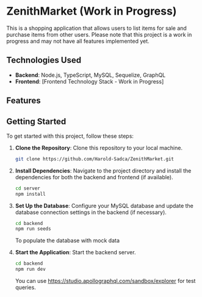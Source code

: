 # ZenithMarket (Work in Progress)

This is a shopping application that allows users to list items for sale and purchase items from other users. Please note that this project is a work in progress and may not have all features implemented yet.

## Technologies Used

- **Backend**: Node.js, TypeScript, MySQL, Sequelize, GraphQL
- **Frontend**: [Frontend Technology Stack - Work in Progress]

## Features

## Getting Started

To get started with this project, follow these steps:

1. **Clone the Repository**: Clone this repository to your local machine.

   ```bash
   git clone https://github.com/Harold-Sadca/ZenithMarket.git
   ```

2. **Install Dependencies**: Navigate to the project directory and install the dependencies for both the backend and frontend (if available).

   ```bash
   cd server
   npm install
   ```

3. **Set Up the Database**: Configure your MySQL database and update the database connection settings in the backend (if necessary).
   ```bash
   cd backend
   npm run seeds
   ```
   To populate the database with mock data
4. **Start the Application**: Start the backend server.

   ```bash
   cd backend
   npm run dev
   ```

   You can use https://studio.apollographql.com/sandbox/explorer for test queries.
